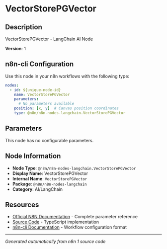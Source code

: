 # VectorStorePGVector

## Description

VectorStorePGVector - LangChain AI Node

**Version**: 1

## n8n-cli Configuration

Use this node in your n8n workflows with the following type:

```yaml
nodes:
  - id: ${unique-node-id}
    name: VectorStorePGVector
    parameters:
      # No parameters available
    position: [x, y]  # Canvas position coordinates
    type: @n8n/n8n-nodes-langchain.VectorStorePGVector
```

## Parameters

This node has no configurable parameters.

## Node Information

- **Node Type**: `@n8n/n8n-nodes-langchain.VectorStorePGVector`
- **Display Name**: VectorStorePGVector
- **Internal Name**: `VectorStorePGVector`
- **Package**: `@n8n/n8n-nodes-langchain`
- **Category**: AI/LangChain

## Resources

- [Official N8N Documentation](https://docs.n8n.io/integrations/builtin/cluster-nodes/root-nodes/n8n-nodes-langchain.vectorstorepgvector/) - Complete parameter reference
- [Source Code](https://github.com/n8n-io/n8n/blob/master/packages/@n8n/nodes-langchain/nodes/vector_store/VectorStorePGVector/VectorStorePGVector.node.ts) - TypeScript implementation
- [n8n-cli Documentation](https://github.com/edenreich/n8n-cli) - Workflow configuration format

---
*Generated automatically from n8n 1 source code*
